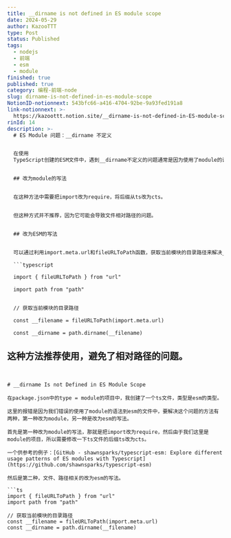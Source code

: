 ```yaml
---
title: __dirname is not defined in ES module scope
date: 2024-05-29
author: KazooTTT
type: Post
status: Published
tags:
  - nodejs
  - 前端
  - esm
  - module
finished: true
published: true
category: 编程-前端-node
slug: dirname-is-not-defined-in-es-module-scope
NotionID-notionnext: 543bfc66-a416-4704-92be-9a93fed191a8
link-notionnext: >-
  https://kazoottt.notion.site/__dirname-is-not-defined-in-ES-module-scope-543bfc66a416470492be9a93fed191a8
rinId: 14
description: >-
  # ES Module 问题：__dirname 不定义


  在使用
  TypeScript创建的ESM文件中，遇到__dirname不定义的问题通常是因为使用了module的语法，应该改为ESM的写法。两种解决方法分别是改为module的写法和改为ESM的写法。


  ## 改为module的写法


  在这种方法中需要把import改为require，将后缀从ts改为cts。


  但这种方式并不推荐，因为它可能会导致文件相对路径的问题。


  ## 改为ESM的写法


  可以通过利用import.meta.url和fileURLToPath函数，获取当前模块的目录路径来解决__dirname不定义的问题。

  ```typescript

  import { fileURLToPath } from "url"

  import path from "path"


  // 获取当前模块的目录路径

  const __filename = fileURLToPath(import.meta.url)

  const __dirname = path.dirname(__filename)

  ```

  这种方法推荐使用，避免了相对路径的问题。
---
```


# __dirname Is not Defined in ES Module Scope

在package.json中的type = module的项目中，我创建了一个ts文件，类型是esm的类型。

这里的报错是因为我们错误的使用了module的语法到esm的文件中，要解决这个问题的方法有两种，第一种改为module，另一种是改为esm的写法。

首先是第一种改为module的写法，那就是把import改为require，然后由于我们这里是module的项目，所以需要修改一下ts文件的后缀ts改为cts。

一个供参考的例子：[GitHub - shawnsparks/typescript-esm: Explore different usage patterns of ES modules with Typescript](https://github.com/shawnsparks/typescript-esm)

然后是第二种，文件、路径相关的改为esm的写法。

```ts
import { fileURLToPath } from "url"
import path from "path"

// 获取当前模块的目录路径
const __filename = fileURLToPath(import.meta.url)
const __dirname = path.dirname(__filename)
```
